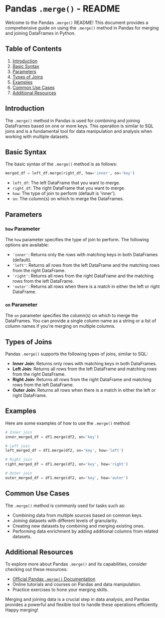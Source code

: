 # Pandas `.merge()` - README

Welcome to the Pandas `.merge()` README! This document provides a comprehensive guide on using the `.merge()` method in Pandas for merging and joining DataFrames in Python.

## Table of Contents
1. [Introduction](#introduction)
2. [Basic Syntax](#basic-syntax)
3. [Parameters](#parameters)
4. [Types of Joins](#types-of-joins)
5. [Examples](#examples)
6. [Common Use Cases](#common-use-cases)
7. [Additional Resources](#additional-resources)

## Introduction

The `.merge()` method in Pandas is used for combining and joining DataFrames based on one or more keys. This operation is similar to SQL joins and is a fundamental tool for data manipulation and analysis when working with multiple datasets.

## Basic Syntax

The basic syntax of the `.merge()` method is as follows:

```python
merged_df = left_df.merge(right_df, how='inner', on='key')
```

- `left_df`: The left DataFrame that you want to merge.
- `right_df`: The right DataFrame that you want to merge.
- `how`: The type of join to perform (default is 'inner').
- `on`: The column(s) on which to merge the DataFrames.

## Parameters

### `how` Parameter
The `how` parameter specifies the type of join to perform. The following options are available:

- `'inner'`: Returns only the rows with matching keys in both DataFrames (default).
- `'left'`: Returns all rows from the left DataFrame and the matching rows from the right DataFrame.
- `'right'`: Returns all rows from the right DataFrame and the matching rows from the left DataFrame.
- `'outer'`: Returns all rows when there is a match in either the left or right DataFrame.

### `on` Parameter
The `on` parameter specifies the column(s) on which to merge the DataFrames. You can provide a single column name as a string or a list of column names if you're merging on multiple columns.

## Types of Joins

Pandas `.merge()` supports the following types of joins, similar to SQL:

- **Inner Join**: Returns only rows with matching keys in both DataFrames.
- **Left Join**: Returns all rows from the left DataFrame and matching rows from the right DataFrame.
- **Right Join**: Returns all rows from the right DataFrame and matching rows from the left DataFrame.
- **Outer Join**: Returns all rows when there is a match in either the left or right DataFrame.

## Examples

Here are some examples of how to use the `.merge()` method:

```python
# Inner join
inner_merged_df = df1.merge(df2, on='key')

# Left join
left_merged_df = df1.merge(df2, on='key', how='left')

# Right join
right_merged_df = df1.merge(df2, on='key', how='right')

# Outer join
outer_merged_df = df1.merge(df2, on='key', how='outer')
```

## Common Use Cases

The `.merge()` method is commonly used for tasks such as:

- Combining data from multiple sources based on common keys.
- Joining datasets with different levels of granularity.
- Creating new datasets by combining and merging existing ones.
- Performing data enrichment by adding additional columns from related datasets.

## Additional Resources

To explore more about Pandas `.merge()` and its capabilities, consider checking out these resources:

- [Official Pandas `.merge()` Documentation](https://pandas.pydata.org/docs/reference/api/pandas.DataFrame.merge.html)
- Online tutorials and courses on Pandas and data manipulation.
- Practice exercises to hone your merging skills.

Merging and joining data is a crucial step in data analysis, and Pandas provides a powerful and flexible tool to handle these operations efficiently. Happy merging!
